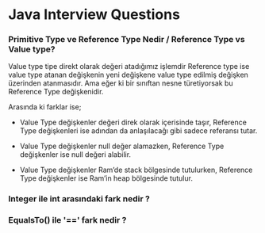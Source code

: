 # Java Interview Questions

### Primitive Type ve Reference Type Nedir / Reference Type vs Value type?
Value type tipe direkt olarak değeri atadığımız işlemdir 
Reference type ise value type atanan değişkenin yeni değişkene value type edilmiş değişken üzerinden atanmasıdır.
Ama eğer ki bir sınıftan nesne türetiyorsak bu Reference Type değişkenidir.

Arasında ki farklar ise;
- Value Type değişkenler değeri direk olarak içerisinde taşır, Reference Type değişkenleri ise adından da anlaşılacağı gibi sadece referansı tutar.

- Value Type değişkenler null değer alamazken, Reference Type değişkenler ise null değeri alabilir.
 
- Value Type değişkenler Ram’de stack bölgesinde tutulurken, Reference Type değişkenler ise Ram’in heap bölgesinde tutulur.

### Integer ile int arasındaki fark nedir ?

### EqualsTo() ile '==' fark nedir ?

